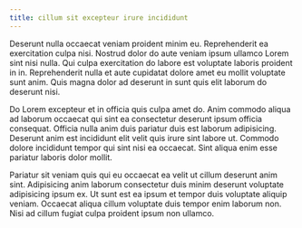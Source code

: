 ```yaml
---
title: cillum sit excepteur irure incididunt
---
```


Deserunt nulla occaecat veniam proident minim eu. Reprehenderit ea exercitation culpa nisi. Nostrud dolor do aute veniam ipsum ullamco Lorem sint nisi nulla. Qui culpa exercitation do labore est voluptate laboris proident in in. Reprehenderit nulla et aute cupidatat dolore amet eu mollit voluptate sunt anim. Quis magna dolor ad deserunt in sunt quis elit laborum do deserunt nisi.

Do Lorem excepteur et in officia quis culpa amet do. Anim commodo aliqua ad laborum occaecat qui sint ea consectetur deserunt ipsum officia consequat. Officia nulla anim duis pariatur duis est laborum adipisicing. Deserunt anim est incididunt elit velit quis irure sint labore ut. Commodo dolore incididunt tempor qui sint nisi ea occaecat. Sint aliqua enim esse pariatur laboris dolor mollit.

Pariatur sit veniam quis qui eu occaecat ea velit ut cillum deserunt anim sint. Adipisicing anim laborum consectetur duis minim deserunt voluptate adipisicing ipsum ex. Ut sunt est ea ipsum et tempor duis voluptate aliquip veniam. Occaecat aliqua cillum voluptate duis tempor enim laborum non. Nisi ad cillum fugiat culpa proident ipsum non ullamco.